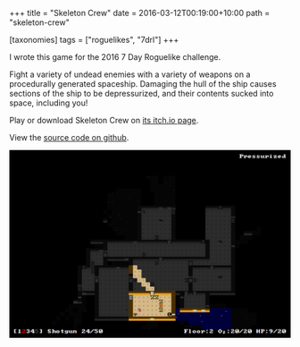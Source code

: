 +++
title = "Skeleton Crew"
date = 2016-03-12T00:19:00+10:00
path = "skeleton-crew"

[taxonomies]
tags = ["roguelikes", "7drl"]
+++

I wrote this game for the 2016 7 Day Roguelike challenge.

Fight a variety of undead enemies with a variety of weapons on a procedurally
generated spaceship. Damaging the hull of the ship causes sections of the ship
to be depressurized, and their contents sucked into space, including you!

Play or download Skeleton Crew on [its itch.io page](https://gridbugs.itch.io/skeleton-crew).

View the [source code on github](https://github.com/gridbugs/skeleton-crew).

![screenshot.png](screenshot.png)
